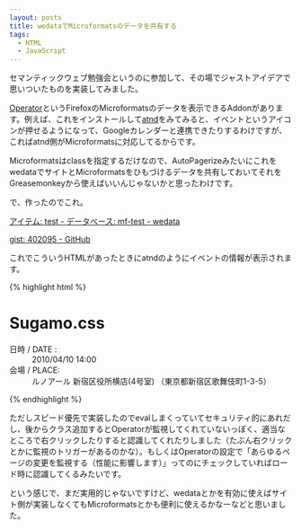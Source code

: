 ```yaml
---
layout: posts
title: wedataでMicroformatsのデータを共有する
tags: 
  - HTML
  - JavaScript
---
```


セマンティックウェブ勉強会というのに参加して、その場でジャストアイデアで思いついたものを実装してみました。

[Operator](https://addons.mozilla.org/en-US/firefox/addon/operator/)というFirefoxのMicroformatsのデータを表示できるAddonがあります。例えば、これをインストールして[atnd](http://atnd.org/events/3996)をみてみると、イベントというアイコンが押せるようになって、Googleカレンダーと連携できたりするわけですが、こればatnd側がMicroformatsに対応してるからです。

Microformatsはclassを指定するだけなので、AutoPagerizeみたいにこれをwedataでサイトとMicroformatsをひもづけるデータを共有しておいてそれをGreasemonkeyから使えばいいんじゃないかと思ったわけです。

で、作ったのでこれ。

[アイテム: test - データベース: mf-test - wedata](http://wedata.net/items/32783)

[gist: 402095 - GitHub](https://gist.github.com/402095)

これでこういうHTMLがあったときにatndのようにイベントの情報が表示されます。

{% highlight html %}
<!DOCTYPE HTML>
<html lang="ja">
<head>
    <title>test</title>
    <meta charset="UTF-8">
</head>
<body>

<div id="event">

<h1>Sugamo.css</h1>

<dl>
    <dt>日時 / DATE :</dt>
    <dd>2010/04/10 14:00</dd>
    <dt>会場 / PLACE:</dt>
    <dd>ルノアール 新宿区役所横店(4号室) （東京都新宿区歌舞伎町1-3-5）</dd>
</dl>

</div>

</body>
</html>
{% endhighlight %}

ただしスピード優先で実装したのでevalしまくっていてセキュリティ的にあれだし、後からクラス追加するとOperatorが監視してくれていないっぽく、適当なところで右クリックしたりすると認識してくれたりしました（たぶん右クリックとかに監視のトリガーがあるのかな）。もしくはOperatorの設定で「あらゆるページの変更を監視する（性能に影響します）」ってのにチェックしていればロード時に認識してくるみたいです。

という感じで、まだ実用的じゃないですけど、wedataとかを有効に使えばサイト側が実装しなくてもMicroformatsとかも便利に使えるかなーなどと思いました。
